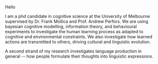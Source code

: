 Hello 

I am a phd candidate in cognitive science at the University of Melbourne supervised by Dr. Frank Mollica and Prof. Andrew Perfors. We are using bayesian cognitive modelling, information theory, and behavioural experiments to investigate the human learning process as adapted to cognitive and environmental constraints. We also investigate how learned actions are transmitted to others, driving cultural and linguistic evolution. 

A second strand of my research investigates language production in general -- how people formulate their thoughts into linguistic expressions.

<!---
merrickgiles/merrickgiles is a ✨ special ✨ repository because its `README.md` (this file) appears on your GitHub profile.
You can click the Preview link to take a look at your changes.
--->
